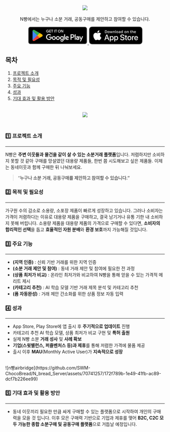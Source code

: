 
<div align="center">
   <img src='https://capsule-render.vercel.app/api?type=slice&&color=0:4e6fff,100:49077c&height=180&section=header&text=N빵&fontColor=C4BEE2&fontSize=80&desc=동네&nbsp;기반&nbsp;소분거래&nbsp;플랫폼&nbsp;&animation=fadeIn&fontAlign=80&fontAlignY=15&descAlign=80&descAlignY=45&rotate=10'/>
<br/>
</div>

<p align='center'> N빵에서는 누구나 소분 거래, 공동구매를 제안하고 참여할 수 있습니다. </p>
<p align='center'>
  <a href="https://play.google.com/store/apps/details?id=com.chocobread.nbread2&hl=ko" target="_blank" >
     <img width="190" alt="downloaPlayStore" src=".github/Play Store Download.png">
  </a>
  <a href="https://apps.apple.com/kr/app/n%EB%B9%B5/id1640045290" target="_blank">
          <img width="170" alt="downloadAppStore" src=".github/App Store Download.png">
  </a>
</p>

## 목차
1. [프로젝트 소개](#1️⃣-프로젝트-소개)
2. [목적 및 필요성](#2️⃣-목적-및-필요성)
3. [주요 기능](#3️⃣-주요-기능)
4. [성과](#4️⃣-성과)
5. [기대 효과 및 활용 방안](#5️⃣-기대-효과-및-활용-방안)

<div align="center">
   <img  style="padding:20px" src='https://github.com/SWM-ChocoBread/N_bread_Server/assets/70741257/2930f78b-101a-4943-bf3c-6c34f4573f88'/>
<br/>
</div>

### 1️⃣ 프로젝트 소개

---

N빵은 **주변 이웃들과 물건을 같이 살 수 있는 소분거래 플랫폼**입니다. 저렴하지만 소비하지 못할 것 같아 구매를 망설였던 대용량 제품들, 한번 쯤 시도해보고 싶은 제품들. 이제는 동네이웃과 함께 구매한 뒤 나눠보세요.

> “**누구나 소분 거래, 공동구매를 제안하고 참여할 수 있습니다.”**
> 

### 2️⃣ 목적 및 필요성

---

가구원 수의 감소로 소용량, 소포장 제품이 빠르게 성장하고 있습니다. 그러나 소비자는 가격이 저렴하다는 이유로 대용량 제품을 구매하고, 결국 남기거나 유통 기한 내 소비하지 못해 버립니다. 소용량 제품을 대용량 제품의 가격으로 구매할 수 있다면, **소비자의 합리적인 선택**을 돕고 **효율적인 자원 분배**와 **환경 보호**까지 가능해질 것입니다.

### 3️⃣ 주요 기능

---

- **(지역 인증)** : 신뢰 기반 거래를 위한 지역 인증
- **(소분 거래 제안 및 참여)** : 동네 거래 제안 및 참여에 필요한 전 과정
- **(상품 최저가 비교)** : 온라인 최저가와 비교하여 N빵을 통해 얻을 수 있는 가격적 메리트 제시
- **(카테고리 추천)** : AI 학습 모델 기반 거래 제목 분석 및 카테고리 추천
- **(폼 자동완성)** : 거래 제안 간소화를 위한 상품 정보 자동 입력

### 4️⃣ 성과

---

- App Store, Play Store에 앱 출시 후 **주기적으로 업데이트** 진행
- 카테고리 추천 AI 학습 모델, 상품 최저가 비교 구현 및 **특허 출원**
- 실제 N빵 소분 **거래 성사** 및 **사례 확보**
- **기업(스윗밸런스, 퍼즐벤처스 등)과 제휴**를 통해 저렴한 가격에 물품 제공
- 출시 이후 **MAU**(Monthly Active User)가 **지속적으로 성장**
<br>
![n빵airbridge](https://github.com/SWM-ChocoBread/N_bread_Server/assets/70741257/172f789b-1e49-41fb-ac89-dcf7b226ee99)


### 5️⃣ 기대 효과 및 활용 방안

---

- 동네 이웃끼리 필요한 만큼 싸게 구매할 수 있는 플랫폼으로 시작하여 개인의 구매력을 모을 것 입니다. 이후 모은 구매력 기반으로 기업과 제휴를 맺어 **B2C, C2C 모두 가능한 종합 소분구매 및 공동구매 플랫폼**으로 거듭날 예정입니다.
